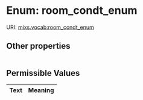 
# Enum: room_condt_enum




URI: [mixs.vocab:room_condt_enum](https://w3id.org/mixs/vocab/room_condt_enum)


## Other properties

|  |  |  |
| --- | --- | --- |

## Permissible Values

| Text | Meaning |
| :--- | --------: |

